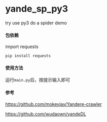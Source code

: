 # yande_sp_py3
try use py3 do a spider demo

#### 包依赖
import requests

`pip install requests`

#### 使用方法

运行`main.py`后，按提示输入即可

#### 参考
https://github.com/mokeyjay/Yandere-crawler

https://github.com/wudaown/yandeDL
